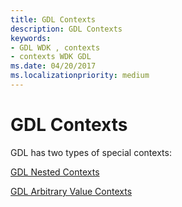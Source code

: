 ```yaml
---
title: GDL Contexts
description: GDL Contexts
keywords:
- GDL WDK , contexts
- contexts WDK GDL
ms.date: 04/20/2017
ms.localizationpriority: medium
---
```


# GDL Contexts


GDL has two types of special contexts:

[GDL Nested Contexts](gdl-nested-contexts.md)

[GDL Arbitrary Value Contexts](gdl-arbitrary-value-contexts.md)

 

 





